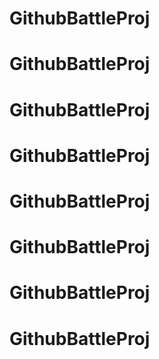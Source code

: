 # GithubBattleProj
# GithubBattleProj
# GithubBattleProj
# GithubBattleProj
# GithubBattleProj
# GithubBattleProj
# GithubBattleProj
# GithubBattleProj
